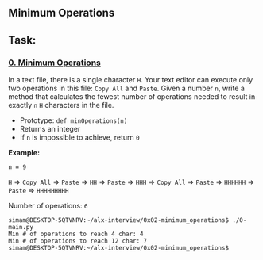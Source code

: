## Minimum Operations <br>
## Task: <br>
### [0. Minimum Operations](./0-minoperations.py) <br>
In a text file, there is a single character `H`. Your text editor can execute only two operations in this file: `Copy All` and `Paste`. Given a number `n`, write a method that calculates the fewest number of operations needed to result in exactly `n` `H` characters in the file.

* Prototype: `def minOperations(n)`
* Returns an integer
* If `n` is impossible to achieve, return `0`

<b>Example:</b>

`n = 9`

`H` => `Copy All` => `Paste` => `HH` => `Paste` => `HHH` => `Copy All` => `Paste` => `HHHHHH` => `Paste` => `HHHHHHHHH`

Number of operations: `6`

```
simam@DESKTOP-5QTVNRV:~/alx-interview/0x02-minimum_operations$ ./0-main.py
Min # of operations to reach 4 char: 4
Min # of operations to reach 12 char: 7
simam@DESKTOP-5QTVNRV:~/alx-interview/0x02-minimum_operations$
```
